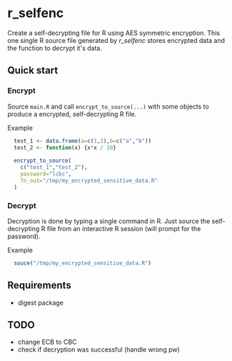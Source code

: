 # r_selfenc

Create a self-decrypting file for R using AES symmetric encryption. This one single R source file generated by _r_selfenc_ stores encrypted data and the function to decrypt it's data.  

## Quick start

### Encrypt

Source `main.R` and call `encrypt_to_source(...)` with some objects to produce a encrypted, self-decrypting R file.

Example
```R
  test_1 <- data.frame(a=c(1,2),b=c("a","b"))
  test_2 <- function(x) {x*x / 10}
  
  encrypt_to_source(
    c("test_1","test_2"), 
    password="lcbc", 
    fn_out="/tmp/my_encrypted_sensitive_data.R"
  )
```

### Decrypt

Decryption is done by typing a single command in R. Just source the self-decrypting R file from an interactive R session (will prompt for the password).

Example
```R
  souce("/tmp/my_encrypted_sensitive_data.R")
```

## Requirements

 * digest package

## TODO

 * change ECB to CBC
 * check if decryption was successful (handle wrong pw)

